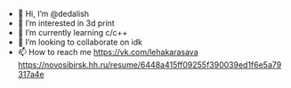 - 👋 Hi, I’m @dedalish
- 👀 I’m interested in 3d print
- 🌱 I’m currently learning c/c++
- 💞️ I’m looking to collaborate on idk
- 📫 How to reach me https://vk.com/lehakarasava
https://novosibirsk.hh.ru/resume/6448a415ff09255f390039ed1f6e5a79317a4e
<!---
dedalish/dedalish is a ✨ special ✨ repository because its `README.md` (this file) appears on your GitHub profile.
You can click the Preview link to take a look at your changes.
--->
